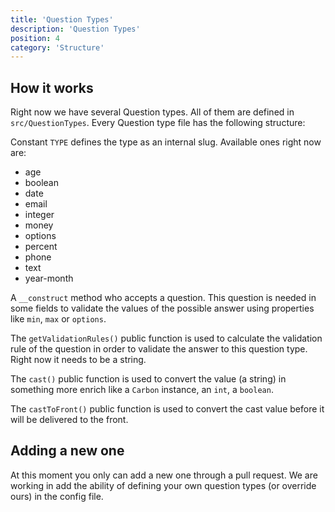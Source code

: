 ```yaml
---
title: 'Question Types'
description: 'Question Types'
position: 4
category: 'Structure'
---
```


## How it works

Right now we have several Question types.  All of them are defined in `src/QuestionTypes`. Every Question type file has the following structure:

Constant `TYPE` defines the type as an internal slug. Available ones right now are:

- age
- boolean
- date
- email
- integer
- money
- options
- percent
- phone
- text
- year-month

A `__construct` method who accepts a question. This question is needed in some fields to validate the values of the possible answer using properties like `min`, `max` or `options`.

The `getValidationRules()` public function is used to calculate the validation rule of the question in order to validate the answer to this question type. Right now it needs to be a string.

The `cast()` public function is used to convert the value (a string) in something more enrich like a `Carbon` instance, an `int`, a `boolean`.

The `castToFront()` public function is used to convert the cast value before it will be delivered to the front. 

## Adding a new one

At this moment you only can add a new one through a pull request. We are working in add the ability of defining your own question types (or override ours) in the config file.
